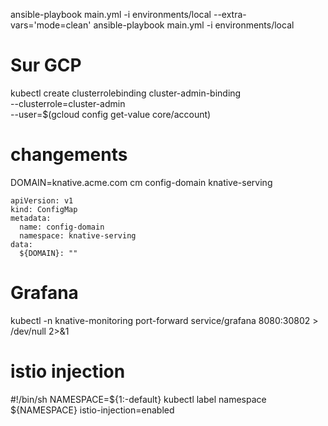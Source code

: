 ansible-playbook main.yml -i environments/local --extra-vars='mode=clean'
ansible-playbook main.yml -i environments/local 


# Sur GCP
kubectl create clusterrolebinding cluster-admin-binding \
     --clusterrole=cluster-admin \
     --user=$(gcloud config get-value core/account)


# changements
DOMAIN=knative.acme.com
cm config-domain knative-serving
```
apiVersion: v1
kind: ConfigMap
metadata:
  name: config-domain
  namespace: knative-serving
data:
  ${DOMAIN}: ""
```


# Grafana

kubectl -n knative-monitoring port-forward service/grafana 8080:30802 > /dev/null 2>&1


# istio injection
#!/bin/sh
NAMESPACE=${1:-default}
kubectl label namespace ${NAMESPACE}  istio-injection=enabled



